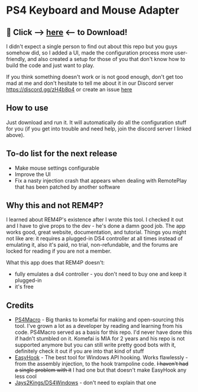 # PS4 Keyboard and Mouse Adapter 

## :rocket: Click --> [here](https://github.com/starshinata/PS4-Keyboard-and-Mouse-Adapter/releases/download/1.0.3/Setup.exe) <-- to Download!

I didn't expect a single person to find out about this repo but you guys somehow did, so I added a UI, made the configuration process more user-friendly, and also created a setup for those of you that don't know how to build the code and just want to play.

If you think something doesn't work or is not good enough, don't get too mad at me and don't hesitate to tell me about it in our Discord server https://discord.gg/zH4b8p4 or create an issue [here](https://github.com/starshinata/PS4-Keyboard-and-Mouse-Adapter/issues/new/choose)

## How to use

Just download and run it. It will automatically do all the configuration stuff for you (if you get into trouble and need help, join the discord server I linked above).

## To-do list for the next release
- Make mouse settings configurable
- Improve the UI
- Fix a nasty injection crash that appears when dealing with RemotePlay that has been patched by another software 

## Why this and not REM4P?

I learned about REM4P's existence after I wrote this tool. I checked it out and I have to give props to the dev - he's done a damn good job. The app works good, great website, documentation, and tutorial. Things you might not like are: it requires a plugged-in DS4 controller at all times instead of emulating it, also it's paid, no trial, non-refundable, and the forums are locked for reading if you are not a member.

What this app does that REM4P doesn't:
- fully emulates a ds4 controller - you don't need to buy one and keep it plugged-in
- it's free

## Credits

- [PS4Macro](https://github.com/komefai/PS4Macro) - Big thanks to komefai for making and open-sourcing this tool. I've grown a lot as a developer by reading and learning from his code. PS4Macro served as a basis for this repo. I'd never have done this if hadn't stumbled on it. Komefai is MIA for 2 years and his repo is not supported anymore but you can still write pretty good bots with it, definitely check it out if you are into that kind of stuff
- [EasyHook](https://easyhook.github.io) - The best tool for Windows API hooking. Works flawlessly - from the assembly injection, to the hook trampoline code. ~~I haven't had a single problem with it~~ I had one but that doesn't make EasyHook any less cool
- [Jays2Kings/DS4Windows](https://github.com/Jays2Kings/DS4Windows) - don't need to explain that one
